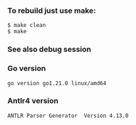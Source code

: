 ### To rebuild just use make:

```shell
$ make clean
$ make
```

### See also debug session

### Go version

```shell
go version go1.21.0 linux/amd64
```

### Antlr4 version

```shell
ANTLR Parser Generator  Version 4.13.0
```
